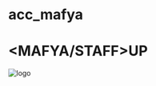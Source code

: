 # acc_mafya


# <MAFYA/STAFF>UP
 
 ![logo](https://media.discordapp.net/attachments/860586607161638972/861337694277468200/image0.gif)
